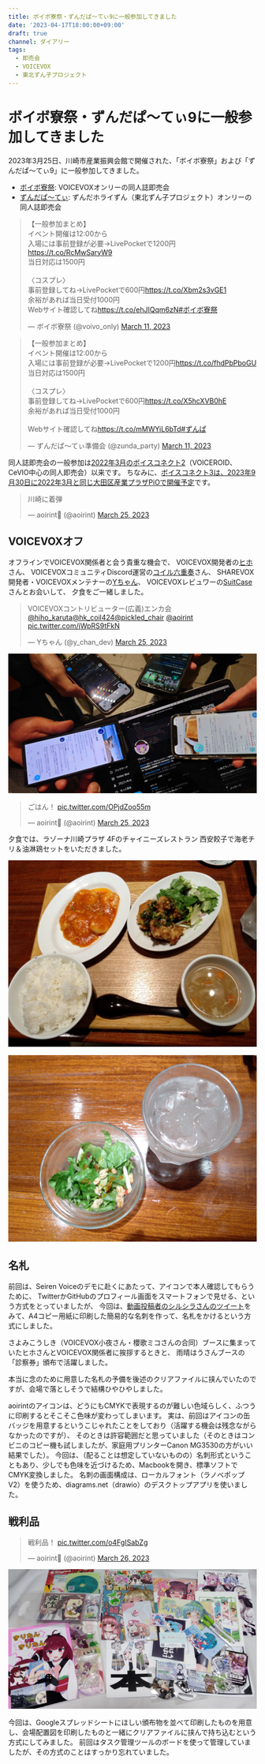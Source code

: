 ```yaml
---
title: ボイボ寮祭・ずんだぱ～てぃ9に一般参加してきました
date: '2023-04-17T18:00:00+09:00'
draft: true
channel: ダイアリー
tags:
  - 即売会
  - VOICEVOX
  - 東北ずん子プロジェクト
---
```

# ボイボ寮祭・ずんだぱ～てぃ9に一般参加してきました

2023年3月25日、川崎市産業振興会館で開催された、「ボイボ寮祭」および「ずんだぱ～てぃ9」に一般参加してきました。

- [ボイボ寮祭](https://voicevox.net/): VOICEVOXオンリーの同人誌即売会
- [ずんだぱ～てぃ](https://zunko.moe/): ずんだホライずん（東北ずん子プロジェクト）オンリーの同人誌即売会

<blockquote class="twitter-tweet"><p lang="ja" dir="ltr">【一般参加まとめ】<br />イベント開催は12:00から<br />入場には事前登録が必要→LivePocketで1200円<a href="https://t.co/RcMwSaryW9">https://t.co/RcMwSaryW9</a><br />当日対応は1500円<br /><br />〈コスプレ〉<br />事前登録してね→LivePocketで600円<a href="https://t.co/Xbm2s3vGE1">https://t.co/Xbm2s3vGE1</a><br />余裕があれば当日受付1000円<br />Webサイト確認してね<a href="https://t.co/ehJIQqm6zN">https://t.co/ehJIQqm6zN</a><a href="https://twitter.com/hashtag/%E3%83%9C%E3%82%A4%E3%83%9C%E5%AF%AE%E7%A5%AD?src=hash&amp;ref_src=twsrc%5Etfw">#ボイボ寮祭</a></p>&mdash; ボイボ寮祭 (@voivo_only) <a href="https://twitter.com/voivo_only/status/1634562114412253184?ref_src=twsrc%5Etfw">March 11, 2023</a></blockquote>

<blockquote class="twitter-tweet"><p lang="ja" dir="ltr">【一般参加まとめ】<br />イベント開催は12:00から<br />入場には事前登録が必要→LivePocketで1200円<a href="https://t.co/fhdPbPboGU">https://t.co/fhdPbPboGU</a><br />当日対応は1500円<br /><br />〈コスプレ〉<br />事前登録してね→LivePocketで600円<a href="https://t.co/X5hcXVB0hE">https://t.co/X5hcXVB0hE</a><br />余裕があれば当日受付1000円<br /><br />Webサイト確認してね<a href="https://t.co/mMWYiL6bTd">https://t.co/mMWYiL6bTd</a><a href="https://twitter.com/hashtag/%E3%81%9A%E3%82%93%E3%81%B1?src=hash&amp;ref_src=twsrc%5Etfw">#ずんぱ</a></p>&mdash; ずんだぱ～てぃ準備会 (@zunda_party) <a href="https://twitter.com/zunda_party/status/1634562157512921088?ref_src=twsrc%5Etfw">March 11, 2023</a></blockquote>

同人誌即売会の一般参加は[2022年3月のボイスコネクト2](/entry/2022/03/28/voiceconnect2_post)（VOICEROID、CeVIO中心の同人即売会）以来です。
ちなみに、[ボイスコネクト3は、2023年9月30日に2022年3月と同じ大田区産業プラザPiOで開催予定](https://twitter.com/voiceconnect_ad/status/1634932264558825472)です。

<blockquote class="twitter-tweet"><p lang="ja" dir="ltr">川崎に着弾</p>&mdash; aoirint🎐 (@aoirint) <a href="https://twitter.com/aoirint/status/1639460283168210944?ref_src=twsrc%5Etfw">March 25, 2023</a></blockquote>

## VOICEVOXオフ

オフラインでVOICEVOX関係者と会う貴重な機会で、
VOICEVOX開発者の[ヒホ](https://twitter.com/hiho_karuta)さん、
VOICEVOXコミュニティDiscord運営の[コイル六重奏](https://twitter.com/hk_coil424)さん、
SHAREVOX開発者・VOICEVOXメンテナーの[Yちゃん](https://twitter.com/y_chan_dev)、
VOICEVOXレビュワーの[SuitCase](https://twitter.com/pickled_chair)さんとお会いして、
夕食をご一緒しました。

<blockquote class="twitter-tweet"><p lang="ja" dir="ltr">VOICEVOXコントリビューター(広義)エンカ会<a href="https://twitter.com/hiho_karuta?ref_src=twsrc%5Etfw">@hiho_karuta</a><a href="https://twitter.com/hk_coil424?ref_src=twsrc%5Etfw">@hk_coil424</a><a href="https://twitter.com/pickled_chair?ref_src=twsrc%5Etfw">@pickled_chair</a> <a href="https://twitter.com/aoirint?ref_src=twsrc%5Etfw">@aoirint</a> <a href="https://t.co/jWpRS9tFkN">pic.twitter.com/jWpRS9tFkN</a></p>&mdash; Yちゃん (@y_chan_dev) <a href="https://twitter.com/y_chan_dev/status/1639558087760826368?ref_src=twsrc%5Etfw">March 25, 2023</a></blockquote>

![川崎駅に集まるVOICEVOXコントリビューターの写真](images/voivofest_contributors.jpg "川崎駅に集まるVOICEVOXコントリビューター")

<blockquote class="twitter-tweet"><p lang="ja" dir="ltr">ごはん！ <a href="https://t.co/OPjdZoo55m">pic.twitter.com/OPjdZoo55m</a></p>&mdash; aoirint🎐 (@aoirint) <a href="https://twitter.com/aoirint/status/1639603865451630592?ref_src=twsrc%5Etfw">March 25, 2023</a></blockquote>

夕食では、ラゾーナ川崎プラザ 4Fのチャイニーズレストラン 西安餃子で海老チリ＆油淋鶏セットをいただきました。

![海老チリ＆油淋鶏セットの写真](images/voivofest_dinner.jpg "海老チリ＆油淋鶏セット")

![サラダと水の写真](images/voivofest_salad.jpg "サラダと水")

## 名札

前回は、Seiren Voiceのデモに赴くにあたって、アイコンで本人確認してもらうために、
TwitterかGitHubのプロフィール画面をスマートフォンで見せる、という方式をとっていましたが、
今回は、[動画投稿者のシルシラさんのツイート](https://twitter.com/sirusira/status/1639147553861283846)をみて、A4コピー用紙に印刷した簡易的な名刺を作って、名札をかけるという方式にしました。

さよみこうしき（VOICEVOX小夜さん・櫻歌ミコさんの合同）ブースに集まっていたヒホさんとVOICEVOX関係者に挨拶するときと、
雨晴はうさんブースの「診察券」頒布で活躍しました。

本当に念のために用意した名札の予備を後述のクリアファイルに挟んでいたのですが、会場で落としそうで結構ひやひやしました。

aoirintのアイコンは、どうにもCMYKで表現するのが難しい色域らしく、ふつうに印刷するとそこそこ色味が変わってしまいます。
実は、前回はアイコンの缶バッジを用意するというこじゃれたことをしており（活躍する機会は残念ながらなかったのですが）、
そのときは許容範囲だと思っていました（そのときはコンビニのコピー機も試しましたが、家庭用プリンターCanon MG3530の方がいい結果でした）。
今回は、（配ることは想定していないものの）名刺形式ということもあり、少しでも色味を近づけるため、Macbookを開き、標準ソフトでCMYK変換しました。
名刺の画面構成は、ローカルフォント（ラノベポップ V2）を使うため、diagrams.net（drawio）のデスクトップアプリを使いました。

## 戦利品

<blockquote class="twitter-tweet"><p lang="ja" dir="ltr">戦利品！ <a href="https://t.co/o4FgISabZg">pic.twitter.com/o4FgISabZg</a></p>&mdash; aoirint🎐 (@aoirint) <a href="https://twitter.com/aoirint/status/1639921011008339971?ref_src=twsrc%5Etfw">March 26, 2023</a></blockquote>

![ボイボ寮祭・ずんだぱ～てぃ9の戦利品](images/voivofest_collected.jpg "ボイボ寮祭・ずんだぱ～てぃ9の戦利品")

今回は、Googleスプレッドシートにほしい頒布物を並べて印刷したものを用意し、会場配置図を印刷したものと一緒にクリアファイルに挟んで持ち込むという方式にしてみました。
前回はタスク管理ツールのボードを使って管理していましたが、その方式のことはすっかり忘れていました。
